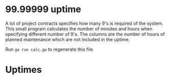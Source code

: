 # 99.99999 uptime

A lot of project contracts specifies how many 9's is required of the system. This small program calculates the number of minutes and hours when specifying different number of 9's. The columns are the number of hours of planned maintenance which are not included in the uptime.

Run `go run calc.go` to regenerate this file

# Uptimes


